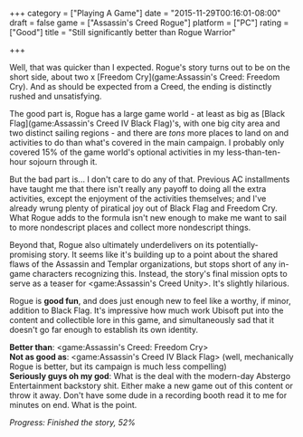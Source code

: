 +++
category = ["Playing A Game"]
date = "2015-11-29T00:16:01-08:00"
draft = false
game = ["Assassin's Creed Rogue"]
platform = ["PC"]
rating = ["Good"]
title = "Still significantly better than Rogue Warrior"

+++

Well, that was quicker than I expected.  Rogue's story turns out to be on the short side, about two x [Freedom Cry](game:Assassin's Creed: Freedom Cry).  And as should be expected from a Creed, the ending is distinctly rushed and unsatisfying.

The good part is, Rogue has a large game world - at least as big as [Black Flag](game:Assassin's Creed IV Black Flag)'s, with one big city area and two distinct sailing regions - and there are <i>tons</i> more places to land on and activities to do than what's covered in the main campaign.  I probably only covered 15% of the game world's optional activities in my less-than-ten-hour sojourn through it.

But the bad part is... I don't care to do any of that.  Previous AC installments have taught me that there isn't really any payoff to doing all the extra activities, except the enjoyment of the activities themselves; and I've already wrung plenty of piratical joy out of Black Flag and Freedom Cry.  What Rogue adds to the formula isn't new enough to make me want to sail to more nondescript places and collect more nondescript things.

Beyond that, Rogue also ultimately underdelivers on its potentially-promising story.  It seems like it's building up to a point about the shared flaws of the Assassin and Templar organizations, but stops short of any in-game characters recognizing this.  Instead, the story's final mission opts to serve as a teaser for <game:Assassin's Creed Unity>.  It's slightly hilarious.

Rogue is <b>good fun</B>, and does just enough new to feel like a worthy, if minor, addition to Black Flag.  It's impressive how much work Ubisoft put into the content and collectible lore in this game, and simultaneously sad that it doesn't go far enough to establish its own identity.

<b>Better than</b>: <game:Assassin's Creed: Freedom Cry>  
<b>Not as good as</b>: <game:Assassin's Creed IV Black Flag> (well, mechanically Rogue is better, but its campaign is much less compelling)  
<b>Seriously guys oh my god</b>: What is the deal with the modern-day Abstergo Entertainment backstory shit.  Either make a new game out of this content or throw it away.  Don't have some dude in a recording booth read it to me for minutes on end.  What is the point.

<i>Progress: Finished the story, 52%</i>
